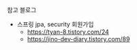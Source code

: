 참고 블로그


- 스프링 jpa, security 회원가입
  - https://tyan-8.tistory.com/24
  - https://jino-dev-diary.tistory.com/89